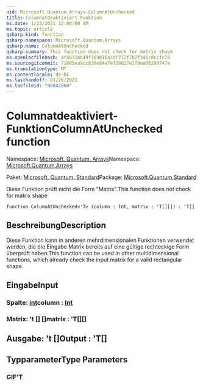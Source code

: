 ```yaml
---
uid: Microsoft.Quantum.Arrays.ColumnAtUnchecked
title: Columnatdeaktiviert-Funktion
ms.date: 1/23/2021 12:00:00 AM
ms.topic: article
qsharp.kind: function
qsharp.namespace: Microsoft.Quantum.Arrays
qsharp.name: ColumnAtUnchecked
qsharp.summary: This function does not check for matrix shape
ms.openlocfilehash: 4f4631bb49f769816a3df772f7b2f346c8ccfc78
ms.sourcegitcommit: 71605ea9cc630e84e7ef29027e1f0ea06299747e
ms.translationtype: MT
ms.contentlocale: de-DE
ms.lasthandoff: 01/26/2021
ms.locfileid: "98842860"
---
```

# <a name="columnatunchecked-function"></a><span data-ttu-id="9bc44-102">Columnatdeaktiviert-Funktion</span><span class="sxs-lookup"><span data-stu-id="9bc44-102">ColumnAtUnchecked function</span></span>

<span data-ttu-id="9bc44-103">Namespace: [Microsoft. Quantum. Arrays](xref:Microsoft.Quantum.Arrays)</span><span class="sxs-lookup"><span data-stu-id="9bc44-103">Namespace: [Microsoft.Quantum.Arrays](xref:Microsoft.Quantum.Arrays)</span></span>

<span data-ttu-id="9bc44-104">Paket: [Microsoft. Quantum. Standard](https://nuget.org/packages/Microsoft.Quantum.Standard)</span><span class="sxs-lookup"><span data-stu-id="9bc44-104">Package: [Microsoft.Quantum.Standard](https://nuget.org/packages/Microsoft.Quantum.Standard)</span></span>


<span data-ttu-id="9bc44-105">Diese Funktion prüft nicht die Form "Matrix".</span><span class="sxs-lookup"><span data-stu-id="9bc44-105">This function does not check for matrix shape</span></span>

```qsharp
function ColumnAtUnchecked<'T> (column : Int, matrix : 'T[][]) : 'T[]
```


## <a name="description"></a><span data-ttu-id="9bc44-106">Beschreibung</span><span class="sxs-lookup"><span data-stu-id="9bc44-106">Description</span></span>

<span data-ttu-id="9bc44-107">Diese Funktion kann in anderen mehrdimensionalen Funktionen verwendet werden, die die Eingabe Matrix bereits auf eine gültige rechteckige Form überprüft haben.</span><span class="sxs-lookup"><span data-stu-id="9bc44-107">This function can be used in other multidimensional functions, which already check the input matrix for a valid rectangular shape.</span></span>

## <a name="input"></a><span data-ttu-id="9bc44-108">Eingabe</span><span class="sxs-lookup"><span data-stu-id="9bc44-108">Input</span></span>

### <a name="column--int"></a><span data-ttu-id="9bc44-109">Spalte: [int](xref:microsoft.quantum.lang-ref.int)</span><span class="sxs-lookup"><span data-stu-id="9bc44-109">column : [Int](xref:microsoft.quantum.lang-ref.int)</span></span>




### <a name="matrix--t"></a><span data-ttu-id="9bc44-110">Matrix: 't [] []</span><span class="sxs-lookup"><span data-stu-id="9bc44-110">matrix : 'T[][]</span></span>





## <a name="output--t"></a><span data-ttu-id="9bc44-111">Ausgabe: 't []</span><span class="sxs-lookup"><span data-stu-id="9bc44-111">Output : 'T[]</span></span>



## <a name="type-parameters"></a><span data-ttu-id="9bc44-112">Typparameter</span><span class="sxs-lookup"><span data-stu-id="9bc44-112">Type Parameters</span></span>

### <a name="t"></a><span data-ttu-id="9bc44-113">GIF</span><span class="sxs-lookup"><span data-stu-id="9bc44-113">'T</span></span>

